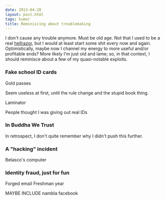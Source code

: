 ```yaml
---
date: 2013-04-28
layout: post.html
tags: humor
title: Reminiscing about troublemaking
---
```


<p>I don't cause any trouble anymore. Must be old age. Not that I used to be a real <a href="http://www.youtube.com/watch?v=g1ttqn3q2Kg">hellrazor</a>, but I would at least start some shit every now and again. Optimistically, maybe now I channel my energy to more useful and/or profitable ends? More likely I'm just old and lame; so, in that context, I should reminisce about a few of my quasi-notable exploits.</p>

<!--more-->

<h3>Fake school ID cards</h3>

Gold passes

Seem useless at first, until the rule change and the stupid book thing.

Laminator

People thought I was giving out real IDs

<h3>In Buddha We Trust</h3>

In retrospect, I don't quite remember why I didn't push this further.

<h3>A "hacking" incident</h3>

Belasco's computer

<h3>Identity fraud, just for fun</h3>

Forged email Freshman year

MAYBE INCLUDE
nambla facebook
